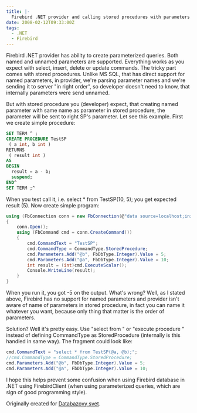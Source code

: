 ```yaml
---
title: |-
  Firebird .NET provider and calling stored procedures with parameters
date: 2008-02-12T09:33:00Z
tags:
  - .NET
  - Firebird
---
```

Firebird .NET provider has ability to create parameterized queries. Both named and unnamed parameters are supported. Everything works as you expect with select, insert, delete or update commands. The tricky part comes with stored procedures. Unlike MS SQL, that has direct support for named parameters, in provider, we're parsing parameter names and we're sending it to server "in right order”, so developer doesn't need to know, that internally parameters were send unnamed.

But with stored procedure you (developer) expect, that creating named parameter with same name as parameter in stored procedure, the parameter will be sent to right SP's parameter. Let see this example. First we create simple procedure:

```sql
SET TERM ^ ;
CREATE PROCEDURE TestSP
 ( a int, b int )
RETURNS
 ( result int )
AS
BEGIN
  result = a - b;
  suspend;
END^
SET TERM ;^
```

When you test call it, i.e. select * from TestSP(10, 5); you get expected result (5). Now create simple program:

```csharp
using (FbConnection conn = new FbConnection(@"data source=localhost;initial catalog=ucime;user id=SYSDBA;password=masterkey"))
{
    conn.Open();
    using (FbCommand cmd = conn.CreateCommand())
    {
        cmd.CommandText = "TestSP";
        cmd.CommandType = CommandType.StoredProcedure;
        cmd.Parameters.Add("@b", FbDbType.Integer).Value = 5;
        cmd.Parameters.Add("@a", FbDbType.Integer).Value = 10;
        int result = (int)cmd.ExecuteScalar();
        Console.WriteLine(result);
    }
}
```

When you run it, you got -5 on the output. What's wrong? Well, as I stated above, Firebird has no support for named parameters and provider isn't aware of name of parameters in stored procedure, in fact you can name it whatever you want, because only thing that matter is the order of parameters.

Solution? Well it's pretty easy. Use "select <column> from <stored procedure>" or "execute procedure <stored procedure>" instead of defining CommandType as StoredProcedure (internally is this handled in same way). The fragment could look like:

```csharp
cmd.CommandText = "select * from TestSP(@a, @b);";
//cmd.CommandType = CommandType.StoredProcedure;
cmd.Parameters.Add("@b", FbDbType.Integer).Value = 5;
cmd.Parameters.Add("@a", FbDbType.Integer).Value = 10;
```

I hope this helps prevent some confusion when using Firebird database in .NET using FirebirdClient (when using parameterized queries, which are sign of good programming style).

Originally created for [Databazovy svet][1].

[1]: http://www.dbsvet.cz/